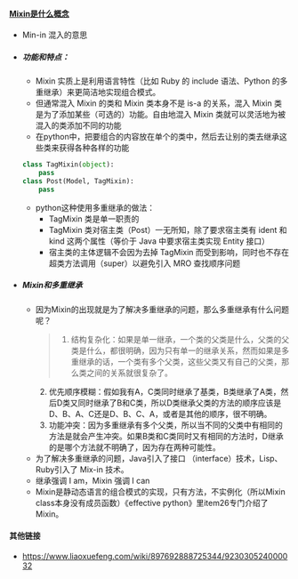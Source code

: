 #### [Mixin是什么概念](https://www.zhihu.com/question/20778853)
- Min-in 混入的意思
- ##### 功能和特点：
  - Mixin 实质上是利用语言特性（比如 Ruby 的 include 语法、Python 的多重继承）来更简洁地实现组合模式。
  - 但通常混入 Mixin 的类和 Mixin 类本身不是 is-a 的关系，混入 Mixin 类是为了添加某些（可选的）功能。自由地混入 Mixin 类就可以灵活地为被混入的类添加不同的功能
  - 在python中，把要组合的内容放在单个的类中，然后去让别的类去继承这些类来获得各种各样的功能
  ```python
  class TagMixin(object):
      pass
  class Post(Model, TagMixin):
      pass
  ```
  - python这种使用多重继承的做法：
    - TagMixin 类是单一职责的
    - TagMixin 类对宿主类（Post）一无所知，除了要求宿主类有 ident 和 kind 这两个属性（等价于 Java 中要求宿主类实现 Entity 接口）
    - 宿主类的主体逻辑不会因为去掉 TagMixin 而受到影响，同时也不存在超类方法调用（super）以避免引入 MRO 查找顺序问题

- ##### Mixin和多重继承
    - 因为Mixin的出现就是为了解决多重继承的问题，那么多重继承有什么问题呢？
      >1. 结构复杂化：如果是单一继承，一个类的父类是什么，父类的父类是什么，都很明确，因为只有单一的继承关系，然而如果是多重继承的话，一个类有多个父类，这些父类又有自己的父类，那么类之间的关系就很复杂了。
      2. 优先顺序模糊：假如我有A，C类同时继承了基类，B类继承了A类，然后D类又同时继承了B和C类，所以D类继承父类的方法的顺序应该是D、B、A、C还是D、B、C、A，或者是其他的顺序，很不明确。
      3. 功能冲突：因为多重继承有多个父类，所以当不同的父类中有相同的方法是就会产生冲突。如果B类和C类同时又有相同的方法时，D继承的是哪个方法就不明确了，因为存在两种可能性。
    - 为了解决多重继承的问题，Java引入了接口 （interface）技术，Lisp、Ruby引入了 Mix-in 技术。
    - 继承强调 I am，Mixin 强调 I can
    - Mixin是静动态语言的组合模式的实现，只有方法，不实例化（所以Mixin class本身没有成员函数）《effective python》里item26专门介绍了Mixin。

#### 其他链接
- https://www.liaoxuefeng.com/wiki/897692888725344/923030524000032
